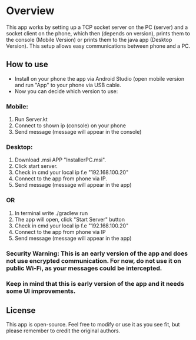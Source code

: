 # Overview
This app works by setting up a TCP socket server on the PC (server) and a socket client on the phone, 
which then (depends on version), prints them to the console (Mobile Version) or prints them to the java app (Desktop Version). 
This setup allows easy communications between phone and a PC. 


## How to use
- Install on your phone the app via Android Studio (open mobile version and run "App" to your phone via USB cable.
- Now you can decide which version to use:

### Mobile: 
1. Run Server.kt
2. Connect to shown ip (console) on your phone
3. Send message (message will appear in the console)

### Desktop:
1. Download .msi APP "InstallerPC.msi".
2. Click start server.
3. Check in cmd your local ip f.e "192.168.100.20"
4. Connect to the app from phone via IP.
5. Send message (message will appear in the app)
### OR
1. In terminal write ./gradlew run
2. The app will open, click "Start Server" button
3. Check in cmd your local ip f.e "192.168.100.20"
4. Connect to the app from phone via IP
5. Send message (message will appear in the app)

### Security Warning: This is an early version of the app and does not use encrypted communication. For now, do not use it on public Wi-Fi, as your messages could be intercepted.
### Keep in mind that this is early version of the app and it needs some UI improvements.


## License
This app is open-source. Feel free to modify or use it as you see fit, but please remember to credit the original authors.
